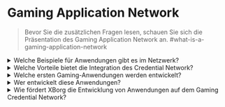 # Gaming Application Network

> Bevor Sie die zusätzlichen Fragen lesen, schauen Sie sich die Präsentation des Gaming Application Network an. #what-is-a-gaming-application-network

<details>

<summary>Welche Beispiele für Anwendungen gibt es im Netzwerk?</summary>

* **Soulbound Launchpad**: Verbindet Spieler mit Spielen basierend auf ihrer digitalen Identität, sodass Spiele einzigartige Investitionsmöglichkeiten für Spieler bieten können, die das entsprechende Genre mögen.&#x20;
* **Player Engagement App (xborg.gg)**: Eine Engagement-Schicht über jedem Spiel und jeder Community, die mit einem einzigartigen Avatar verbunden ist. Dies dient als großartiges Akquisitionswerkzeug für Spiele und Gaming-Communities.&#x20;
* **Integration ins Spiel**: Integrieren Sie die Berechtigungsebene in ein Spiel und bieten Sie einzigartige Spielmodi und Vorteile für Experten im Genre.
* **Kommunikationsprotokoll**: Ermöglichen Sie Marken, sich mit Spielern auf der Grundlage ihrer Berechtigungen zu verbinden. Spieler können eine Kommunikationsgebühr festlegen.&#x20;
* **Rufbasierte Vermögensverleihung**: Verleihen Sie Ihre Vermögenswerte nicht auf der Grundlage von Sicherheiten, sondern aufgrund Ihrer Berechtigungen und Reputation.
* **Matchmaking**: Ermöglichen Sie effizienteres In-Game-Matchmaking basierend auf der gesamten Geschichte der Spieler.&#x20;
* **Dezentralisierte Gaming-Communities**: Eine App, die die Erstellung dezentralisierter Gaming-Communities ermöglicht.
* **Esports-Spieler-Scouting**: Eine App, die das Scouting von Esports-Spielern durch Esports-Teams oder dezentralisierte Gaming-Communities ermöglicht.&#x20;
* **Turnierplattform**: Eine effizientere Turnierplattform, die von der Leistung bestimmter Spieler abhängt.&#x20;
* **Gaming-Daten-App**: Eine Dating-App, die Spieler basierend auf ihren Berechtigungen zusammenbringt.

</details>

<details>

<summary>Welche Vorteile bietet die Integration des Credential Network?</summary>

Die Nutzung des Credential Network durch Entwickler ermöglicht einen nahtlosen und effizienten Onboarding-Prozess für Spieler auf das Netzwerk, was zu einer gesteigerten Betriebseffizienz und vor allem zu einer verbesserten Benutzererfahrung für die Spieler führt. Die Vorteile des Credential Network sind weitreichend, sodass jede Gaming-Anwendung, die es integriert, ihren Benutzern ein unvergleichliches Erlebnis bieten kann.

</details>

<details>

<summary>Welche ersten Gaming-Anwendungen werden entwickelt?</summary>

Soulbound Launchpad und die Player Engagement App.&#x20;

</details>

<details>

<summary>Wer entwickelt diese Anwendungen?</summary>

XBorg Labs ist der Hauptentwickler dieser Anwendungen. Nach der Dezentralisierung beabsichtigen wir jedoch, die Entwicklung dieser Anwendungen für andere Entwickler zu öffnen.&#x20;

</details>

<details>

<summary>Wie fördert XBorg die Entwicklung von Anwendungen auf dem Gaming Credential Network?</summary>

Ein Förderprogramm ermöglicht die Anreizsetzung für die Entwicklung von Anwendungen.&#x20;

</details>